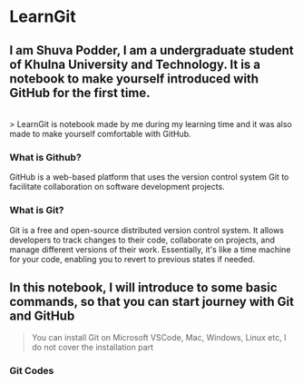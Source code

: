 # LearnGit

## I am Shuva Podder, I am a undergraduate student of Khulna University and Technology. It is a notebook to make yourself introduced with GitHub for the first time.
<br>
> LearnGit is notebook made by me during my learning time and it was also made to make yourself comfortable with GitHub.
<br>

### What is Github?
GitHub is a web-based platform that uses the version control system Git to facilitate collaboration on software development projects.

### What is Git?
Git is a free and open-source distributed version control system. It allows developers to track changes to their code, collaborate on projects, and manage different versions of their work. Essentially, it's like a time machine for your code, enabling you to revert to previous states if needed.

## In this notebook, I will introduce to some basic commands, so that you can start journey with Git and GitHub

> You can install Git on Microsoft VSCode, Mac, Windows, Linux etc, I do not cover the installation part

### Git Codes